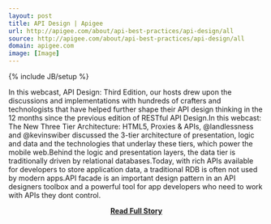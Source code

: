 ```yaml
---
layout: post
title: API Design | Apigee
url: http://apigee.com/about/api-best-practices/api-design/all
source: http://apigee.com/about/api-best-practices/api-design/all
domain: apigee.com
image: [Image]
---
```

{% include JB/setup %}<p>In this webcast, API Design: Third Edition, our hosts drew upon the discussions and implementations with hundreds of crafters and technologists that have helped further shape their API design thinking in the 12 months since the previous edition of RESTful API Design.In this webcast: The New Three Tier Architecture: HTML5, Proxies & APIs, @landlessness and @kevinswiber discussed the 3-tier architecture of presentation, logic and data and the technologies that underlay these tiers, which power the mobile web.Behind the logic and presentation layers, the data tier is traditionally driven by relational databases.Today, with rich APIs available for developers to store application data, a traditional RDB is often not used by modern apps.API facade is an important design pattern in an API designers toolbox and a powerful tool for app developers who need to work with APIs they dont control.</p>
<center><p><a href="http://apigee.com/about/api-best-practices/api-design/all" style='padding:25px; font-sze:18px; font-weight: bold;'>Read Full Story</a></p></center>
